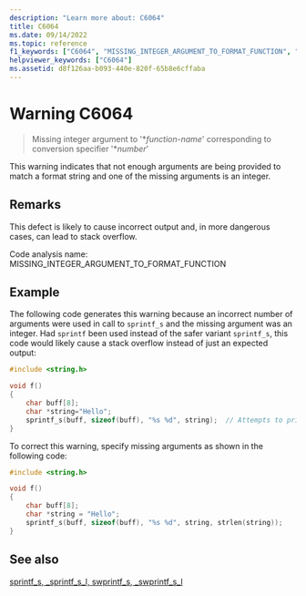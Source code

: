 ```yaml
---
description: "Learn more about: C6064"
title: C6064
ms.date: 09/14/2022
ms.topic: reference
f1_keywords: ["C6064", "MISSING_INTEGER_ARGUMENT_TO_FORMAT_FUNCTION", "__WARNING_MISSING_INTEGER_ARGUMENT_TO_FORMAT_FUNCTION"]
helpviewer_keywords: ["C6064"]
ms.assetid: d8f126aa-b093-440e-820f-65b8e6cffaba
---
```

# Warning C6064

> Missing integer argument to '\**function-name*' corresponding to conversion specifier '\**number*'

This warning indicates that not enough arguments are being provided to match a format string and one of the missing arguments is an integer.

## Remarks

This defect is likely to cause incorrect output and, in more dangerous cases, can lead to stack overflow.

Code analysis name: MISSING_INTEGER_ARGUMENT_TO_FORMAT_FUNCTION

## Example

The following code generates this warning because an incorrect number of arguments were used in call to `sprintf_s` and the missing argument was an integer. Had `sprintf` been used instead of the safer variant `sprintf_s`, this code would likely cause a stack overflow instead of just an expected output:

```cpp
#include <string.h>

void f()
{
    char buff[8];
    char *string="Hello";
    sprintf_s(buff, sizeof(buff), "%s %d", string);  // Attempts to print "Hello 256" or approximate, which cannot fit in the 8 char buffer
}
```

To correct this warning, specify missing arguments as shown in the following code:

```cpp
#include <string.h>

void f()
{
    char buff[8];
    char *string = "Hello";
    sprintf_s(buff, sizeof(buff), "%s %d", string, strlen(string));
}
```

## See also

[sprintf_s, _sprintf_s_l, swprintf_s, _swprintf_s_l](../c-runtime-library/reference/sprintf-s-sprintf-s-l-swprintf-s-swprintf-s-l.md)
